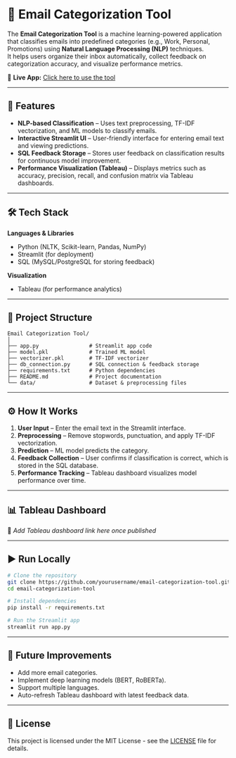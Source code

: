 # 📧 Email Categorization Tool

The **Email Categorization Tool** is a machine learning-powered application that classifies emails into predefined categories (e.g., Work, Personal, Promotions) using **Natural Language Processing (NLP)** techniques.  
It helps users organize their inbox automatically, collect feedback on categorization accuracy, and visualize performance metrics.  

🚀 **Live App:** [Click here to use the tool](https://emailcategorizationtool-ssffgyajzmcuqljuyoxn7a.streamlit.app/)  

---

## 📌 Features

- **NLP-based Classification** – Uses text preprocessing, TF-IDF vectorization, and ML models to classify emails.  
- **Interactive Streamlit UI** – User-friendly interface for entering email text and viewing predictions.  
- **SQL Feedback Storage** – Stores user feedback on classification results for continuous model improvement.  
- **Performance Visualization (Tableau)** – Displays metrics such as accuracy, precision, recall, and confusion matrix via Tableau dashboards.  

---

## 🛠️ Tech Stack

**Languages & Libraries**  
- Python (NLTK, Scikit-learn, Pandas, NumPy)  
- Streamlit (for deployment)  
- SQL (MySQL/PostgreSQL for storing feedback)  

**Visualization**  
- Tableau (for performance analytics)  

---

## 📂 Project Structure

```
Email Categorization Tool/
│
├── app.py                # Streamlit app code
├── model.pkl             # Trained ML model
├── vectorizer.pkl        # TF-IDF vectorizer
├── db_connection.py      # SQL connection & feedback storage
├── requirements.txt      # Python dependencies
├── README.md             # Project documentation
└── data/                 # Dataset & preprocessing files
```

---

## ⚙️ How It Works

1. **User Input** – Enter the email text in the Streamlit interface.  
2. **Preprocessing** – Remove stopwords, punctuation, and apply TF-IDF vectorization.  
3. **Prediction** – ML model predicts the category.  
4. **Feedback Collection** – User confirms if classification is correct, which is stored in the SQL database.  
5. **Performance Tracking** – Tableau dashboard visualizes model performance over time.  

---

## 📊 Tableau Dashboard

🔗 *Add Tableau dashboard link here once published*  

---

## ▶️ Run Locally

```bash
# Clone the repository
git clone https://github.com/yourusername/email-categorization-tool.git
cd email-categorization-tool

# Install dependencies
pip install -r requirements.txt

# Run the Streamlit app
streamlit run app.py
```

---

## 📌 Future Improvements

- Add more email categories.  
- Implement deep learning models (BERT, RoBERTa).  
- Support multiple languages.  
- Auto-refresh Tableau dashboard with latest feedback data.  

---

## 📜 License

This project is licensed under the MIT License - see the [LICENSE](LICENSE) file for details.  

